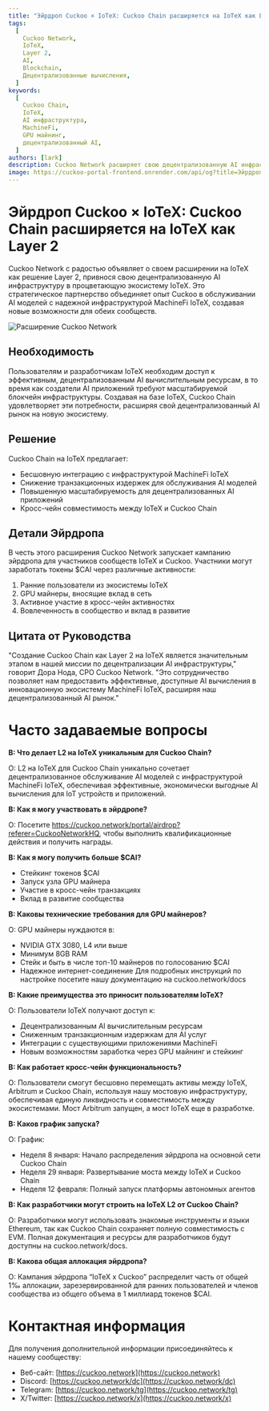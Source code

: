 ```yaml
---
title: "Эйрдроп Cuckoo × IoTeX: Cuckoo Chain расширяется на IoTeX как Layer 2"
tags:
  [
    Cuckoo Network,
    IoTeX,
    Layer 2,
    AI,
    Blockchain,
    Децентрализованные вычисления,
  ]
keywords:
  [
    Cuckoo Chain,
    IoTeX,
    AI инфраструктура,
    MachineFi,
    GPU майнинг,
    децентрализованный AI,
  ]
authors: [lark]
description: Cuckoo Network расширяет свою децентрализованную AI инфраструктуру на IoTeX как решение Layer 2, интегрируясь с экосистемой MachineFi IoTeX для предложения масштабируемых AI вычислений и кросс-чейн совместимости. Узнайте о преимуществах для разработчиков, майнеров и пользователей IoTeX, а также о том, как принять участие в эйрдропе токенов $CAI.
image: https://cuckoo-portal-frontend.onrender.com/api/og?title=Эйрдроп%20Cuckoo%20%C3%97%20IoTeX:%20Cuckoo%20Chain%20расширяется%20на%20IoTeX%20как%20Layer%202
---
```


# Эйрдроп Cuckoo × IoTeX: Cuckoo Chain расширяется на IoTeX как Layer 2

Cuckoo Network с радостью объявляет о своем расширении на IoTeX как решение Layer 2, привнося свою децентрализованную AI инфраструктуру в процветающую экосистему IoTeX. Это стратегическое партнерство объединяет опыт Cuckoo в обслуживании AI моделей с надежной инфраструктурой MachineFi IoTeX, создавая новые возможности для обеих сообществ.

![Расширение Cuckoo Network](https://cuckoo-portal-frontend.onrender.com/api/og?title=Эйрдроп%20Cuckoo%20%C3%97%20IoTeX:%20Cuckoo%20Chain%20расширяется%20на%20IoTeX%20как%20Layer%202)

## **Необходимость**

Пользователям и разработчикам IoTeX необходим доступ к эффективным, децентрализованным AI вычислительным ресурсам, в то время как создатели AI приложений требуют масштабируемой блокчейн инфраструктуры. Создавая на базе IoTeX, Cuckoo Chain удовлетворяет эти потребности, расширяя свой децентрализованный AI рынок на новую экосистему.

## **Решение**

Cuckoo Chain на IoTeX предлагает:

- Бесшовную интеграцию с инфраструктурой MachineFi IoTeX
- Снижение транзакционных издержек для обслуживания AI моделей
- Повышенную масштабируемость для децентрализованных AI приложений
- Кросс-чейн совместимость между IoTeX и Cuckoo Chain

## **Детали Эйрдропа**

В честь этого расширения Cuckoo Network запускает кампанию эйрдропа для участников сообществ IoTeX и Cuckoo. Участники могут заработать токены $CAI через различные активности:

1. Ранние пользователи из экосистемы IoTeX
2. GPU майнеры, вносящие вклад в сеть
3. Активное участие в кросс-чейн активностях
4. Вовлеченность в сообщество и вклад в развитие

## **Цитата от Руководства**

"Создание Cuckoo Chain как Layer 2 на IoTeX является значительным этапом в нашей миссии по децентрализации AI инфраструктуры," говорит Дора Нода, CPO Cuckoo Network. "Это сотрудничество позволяет нам предоставить эффективные, доступные AI вычисления в инновационную экосистему MachineFi IoTeX, расширяя наш децентрализованный AI рынок."

# **Часто задаваемые вопросы**

**В: Что делает L2 на IoTeX уникальным для Cuckoo Chain?**

О: L2 на IoTeX для Cuckoo Chain уникально сочетает децентрализованное обслуживание AI моделей с инфраструктурой MachineFi IoTeX, обеспечивая эффективные, экономически выгодные AI вычисления для IoT устройств и приложений.

**В: Как я могу участвовать в эйрдропе?**

О: Посетите https://cuckoo.network/portal/airdrop?referer=CuckooNetworkHQ, чтобы выполнить квалификационные действия и получить награды.

**В: Как я могу получить больше $CAI?**

- Стейкинг токенов $CAI
- Запуск узла GPU майнера
- Участие в кросс-чейн транзакциях
- Вклад в развитие сообщества

**В: Каковы технические требования для GPU майнеров?**

О: GPU майнеры нуждаются в:

- NVIDIA GTX 3080, L4 или выше
- Минимум 8GB RAM
- Стейк и быть в числе топ-10 майнеров по голосованию $CAI
- Надежное интернет-соединение Для подробных инструкций по настройке посетите нашу документацию на cuckoo.network/docs

**В: Какие преимущества это приносит пользователям IoTeX?**

О: Пользователи IoTeX получают доступ к:

- Децентрализованным AI вычислительным ресурсам
- Сниженным транзакционным издержкам для AI услуг
- Интеграции с существующими приложениями MachineFi
- Новым возможностям заработка через GPU майнинг и стейкинг

**В: Как работает кросс-чейн функциональность?**

О: Пользователи смогут бесшовно перемещать активы между IoTeX, Arbitrum и Cuckoo Chain, используя нашу мостовую инфраструктуру, обеспечивая единую ликвидность и совместимость между экосистемами. Мост Arbitrum запущен, а мост IoTeX еще в разработке.

**В: Каков график запуска?**

О: График:

- Неделя 8 января: Начало распределения эйрдропа на основной сети Cuckoo Chain
- Неделя 29 января: Развертывание моста между IoTeX и Cuckoo Chain
- Неделя 12 февраля: Полный запуск платформы автономных агентов

**В: Как разработчики могут строить на IoTeX L2 от Cuckoo Chain?**

О: Разработчики могут использовать знакомые инструменты и языки Ethereum, так как Cuckoo Chain сохраняет полную совместимость с EVM. Полная документация и ресурсы для разработчиков будут доступны на cuckoo.network/docs.

**В: Какова общая аллокация эйрдропа?**

О: Кампания эйрдропа “IoTeX x Cuckoo” распределит часть от общей 1‰ аллокации, зарезервированной для ранних пользователей и членов сообщества из общего объема в 1 миллиард токенов $CAI.

# **Контактная информация**

Для получения дополнительной информации присоединяйтесь к нашему сообществу:

- Веб-сайт: [https://cuckoo.network](https://cuckoo.network)
- Discord: [https://cuckoo.network/dc](https://cuckoo.network/dc)
- Telegram: [https://cuckoo.network/tg](https://cuckoo.network/tg)
- X/Twitter: [https://cuckoo.network/x](https://cuckoo.network/x)
